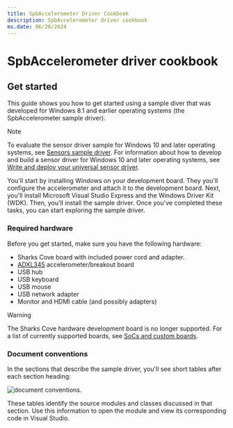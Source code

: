 ```yaml
---
title: SpbAccelerometer Driver Cookbook
description: SpbAccelerometer driver cookbook
ms.date: 06/28/2024
---
```


# SpbAccelerometer driver cookbook

## Get started

This guide shows you how to get started using a sample diver that was developed for Windows 8.1 and earlier operating systems (the SpbAccelerometer sample driver).

>[!NOTE]
> To evaluate the sensor driver sample for Windows 10 and later operating systems, see [Sensors sample driver](https://github.com/Microsoft/Windows-driver-samples/tree/main/sensors). For information about how to develop and build a sensor driver for Windows 10 and later operating systems, see [Write and deploy your universal sensor driver](write-and-deploy-your-universal-sensor-driver.md).

You'll start by installing Windows on your development board. They you'll configure the accelerometer and attach it to the development board. Next, you'll install Microsoft Visual Studio Express and the Windows Driver Kit (WDK). Then, you'll install the sample driver. Once you've completed these tasks, you can start exploring the sample driver.

### Required hardware

Before you get started, make sure you have the following hardware:

- Sharks Cove board with included power cord and adapter.
- [ADXL345](https://go.microsoft.com/fwlink/p/?linkid=401463) accelerometer/breakout board
- USB hub
- USB keyboard
- USB mouse
- USB network adapter
- Monitor and HDMI cable (and possibly adapters)

> [!WARNING]
> The Sharks Cove hardware development board is no longer supported. For a list of currently supported boards, see [SoCs and custom boards](/windows/iot-core/learn-about-hardware/socsandcustomboards).

### Document conventions

In the sections that describe the sample driver, you'll see short tables after each section heading:

![document conventions.](images/document-conventions.png)

These tables identify the source modules and classes discussed in that section. Use this information to open the module and view its corresponding code in Visual Studio.
